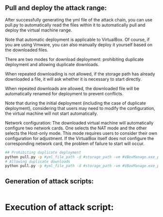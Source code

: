 ## Pull and deploy the attack range: 
After successfully generating the yml file of the attack chain, you can use pull.py to automatically read the files within it to automatically pull and deploy the virtual machine range. 

Note that automatic deployment is applicable to VirtualBox. Of course, if you are using Vmware, you can also manually deploy it yourself based on the downloaded files.

There are two modes for download deployment: prohibiting duplicate deployment and allowing duplicate downloads. 

When repeated downloading is not allowed, if the storage path has already downloaded a file, it will ask whether it is necessary to start directly.

When repeated downloads are allowed, the downloaded file will be automatically renamed for deployment to prevent conflicts.

Note that during the initial deployment (including the case of duplicate deployment), considering that users may need to modify the configuration, the virtual machine will not start automatically.

Network configuration: The downloaded virtual machine will automatically configure two network cards. One selects the NAT mode and the other selects the Host-only mode. 
This mode requires users to consider their own configuration for adjustment. If the VirtualBox itself does not configure the corresponding network card, the problem of failure to start will occur.

```bash
## Prohibiting duplicate deployment
python pull.py -p #yml_file_path -d #storage_path -vm #VBoxManage.exe_path --url_table #url_table_path -nr
# Allowing duplicate downloads
python pull.py -p #yml_file_path -d #storage_path -vm #VBoxManage.exe_path --url_table #url_table_path -r
```
## Generation of attack scripts: 


```bash
```
# Execution of attack script: 


```bash
```

